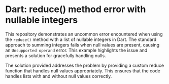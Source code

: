 # Dart: reduce() method error with nullable integers

This repository demonstrates an uncommon error encountered when using the `reduce()` method with a list of nullable integers in Dart.  The standard approach to summing integers fails when null values are present, causing an `Unsupported operand` error.  This example highlights the issue and presents a solution for gracefully handling nulls.

The solution provided addresses the problem by providing a custom reduce function that handles null values appropriately. This ensures that the code handles lists with and without null values correctly.